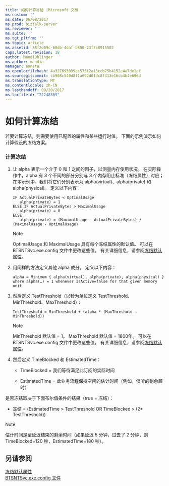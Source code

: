 ```yaml
---
title: 如何计算冻结 |Microsoft 文档
ms.custom: ''
ms.date: 06/08/2017
ms.prod: biztalk-server
ms.reviewer: ''
ms.suite: ''
ms.tgt_pltfrm: ''
ms.topic: article
ms.assetid: 88f2d09c-60db-4daf-b850-23f2c8915502
caps.latest.revision: 18
author: MandiOhlinger
ms.author: mandia
manager: anneta
ms.openlocfilehash: 4a327695099ec575f2a13ccb75b4152e4a7de1af
ms.sourcegitcommit: cb908c540d8f1a692d01dc8f313e16cb4b4e696d
ms.translationtype: MT
ms.contentlocale: zh-CN
ms.lasthandoff: 09/20/2017
ms.locfileid: "22248309"
---
```

# <a name="how-to-calculate-dehydration"></a>如何计算冻结
若要计算冻结，则需要使用已配置的属性和某些运行时值。 下面的示例演示如何计算假设的冻结方案。  
  
### <a name="to-calculate-dehydration"></a>计算冻结  
  
1.  让 alpha 表示一个介于 0 和 1 之间的因子，以测量内存使用状况。  在实际操作中，alpha 有 3 个不同的部分分别与 3 个内存阻止标准（冻结属性）对应；在本示例中，我们将它们分别表示为 alpha(virtual)、alpha(private) 和 alpha(physical)。 定义以下内容：  
  
    ```  
    IF ActualPrivateBytes < OptimalUsage  
       alpha(private) = 1  
    ELSE IF ActualPrivateBytes > MaximalUsage  
       alpha(private) = 0  
    ELSE  
       alpha(private) = (MaximalUsage - ActualPrivateBytes) / (MaximalUsage - OptimalUsage)  
    ```  
  
    > [!NOTE]
    >  OptimalUsage 和 MaximalUsage 具有每个冻结属性的默认值。 可以在 BTSNTSvc.exe.config 文件中更改这些值。 有关详细信息，请参阅[冻结默认属性](../core/dehydration-default-properties.md)。  
  
2.  用同样的方法定义其他 alpha 成分。 定义以下内容：  
  
    ```  
    alpha = Minimum { alpha(virtual), alpha(private), alpha(physical) }  
    where alpha(…) = 1 whenever IsActive=false for that given memory unit  
    ```  
  
3.  然后定义 TestThreshold（以秒为单位定义 TestThreshold、MinThreshold、MaxThreshold）：  
  
    ```  
    TestThreshold = MinThreshold + (alpha * (MaxThreshold – MinThreshold))  
    ```  
  
    > [!NOTE]
    >  MinThreshold 默认值 = 1。 MaxThreshold 默认值 = 1800年。 可以在 BTSNTSvc.exe.config 文件中更改这些值。 有关详细信息，请参阅[冻结默认属性](../core/dehydration-default-properties.md)。  
  
4.  然后定义 TimeBlocked 和 EstimatedTime：  
  
    -   TimeBlocked = 我们等待满足此订阅的实际时间  
  
    -   EstimatedTime = 此业务流程保持空闲的估计时间（例如，侦听的剩余超时）  
  
 是否冻结取决于下面布尔值条件的结果（true = 冻结）：  
  
-   冻结 = (EstimatedTime > TestThreshold OR TimeBlocked > (2* TestThreshold))  
  
> [!NOTE]
>  估计时间是至延迟结束的剩余时间（如果延迟 5 分钟，过去了 2 分钟，则 TimeBlocked=120 秒，EstimatedTime=180 秒）。  
  
## <a name="see-also"></a>另请参阅  
 [冻结默认属性](../core/dehydration-default-properties.md)   
 [BTSNTSvc.exe.config 文件](../core/btsntsvc-exe-config-file.md)